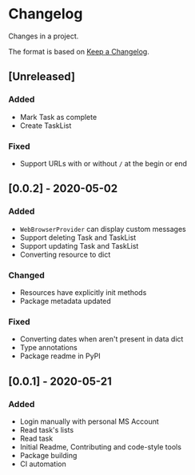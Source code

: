 # Changelog

Changes in a project.

The format is based on [Keep a Changelog](https://keepachangelog.com/en/1.0.0/).

## [Unreleased]

### Added

- Mark Task as complete
- Create TaskList

### Fixed

- Support URLs with or without `/` at the begin or end

## [0.0.2] - 2020-05-02

### Added

- `WebBrowserProvider` can display custom messages
- Support deleting Task and TaskList
- Support updating Task and TaskList
- Converting resource to dict

### Changed

- Resources have explicitly init methods
- Package metadata updated

### Fixed

- Converting dates when aren't present in data dict
- Type annotations
- Package readme in PyPI

## [0.0.1] - 2020-05-21

### Added

- Login manually with personal MS Account
- Read task's lists
- Read task
- Initial Readme, Contributing and code-style tools
- Package building
- CI automation
